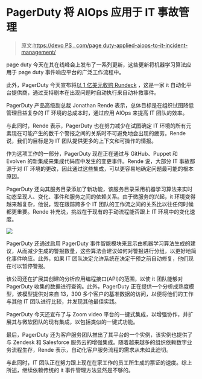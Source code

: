 # PagerDuty 将 AIOps 应用于 IT 事故管理

> 原文:[https://devo PS . com/page duty-applied-aiops-to-it-incident-management/](https://devops.com/pagerduty-applies-aiops-to-it-incident-management/)

page duty 今天在其在线峰会上发布了一系列更新，这些更新将机器学习算法应用于 page duty 事件响应平台的广泛工作流程中。

此外，PagerDuty 今天宣布将[以 1 亿美元收购 Rundeck](https://www.businesswire.com/news/home/20200921005436/en/PagerDuty-Acquire-Rundeck-Expand-DevOps-Automation-Capabilities) ，这是一家 it 自动化平台提供商，通过支持剧本在出现问题时自动执行来自动补救事件。

PagerDuty 产品高级副总裁 Jonathan Rende 表示，总体目标是在组织试图降低管理日益复杂的 IT 环境的总成本时，通过应用 AIOps 来提高 IT 团队的效率。

与此同时，Rende 表示，PagerDuty 也在努力减少在试图确定 IT 环境的所有元素现在可能产生的数千个警报之间的关系时不可避免地会出现的疲劳。Rende 说，我们的目标是为 IT 团队提供更多的上下文和可操作的情报。

作为这项工作的一部分，PagerDuty 现在正在通过与 GitHub、Puppet 和 Evolven 的新集成来集成代码库中发生的变更事件。Rende 说，大部分 IT 事故都源于对 IT 环境的更改，因此通过这些集成，可以更容易地确定问题最可能的根本原因。

PagerDuty 还向其服务目录添加了新功能，该服务目录采用机器学习算法来实时动态呈现人、变化、事件和服务之间的依赖关系。由于微服务的兴起，it 环境变得越来越复杂，他说，现在跟踪跨多个 IT 团队的工作流之间的关系比以往任何时候都更重要。Rende 补充说，挑战在于现有的手动流程能否跟上 IT 环境中的变化速度。

![](../Images/e3bac6d19d427f28aad539f7f8bee61c.png)

PagerDuty 还通过启用 PagerDuty 事件智能模块来显示由机器学习算法生成的建议，从而减少生成的警报数量，这些算法会建议如何对警报进行分组，以更好地简化事件响应。此外，如果 IT 团队决定允许系统在决定干预之前自动修复，他们现在可以暂停警报。

该公司还在扩展其创建的分析应用编程接口(API)的范围，以使 it 团队能够对 PagerDuty 收集的数据进行查询。此外，PagerDuty 正在提供一个分析成熟度模型，该模型提供对来自 13，300 多个客户的基准数据的访问，以便将他们的工作与其他 IT 团队进行比较，并发现其他最佳实践。

PagerDuty 今天还宣布了与 Zoom video 平台的一键式集成，以增强协作，并扩展其与微软团队的现有集成，以包括类似的一键式功能。

最后，PagerDuty 还为客户服务团队推出了其平台的一个实例，该实例也提供了与 Zendesk 和 Salesforce 服务云的增强集成。随着越来越多的组织依赖数字业务流程生存，Rende 表示，自动化客户服务流程的需求从未如此迫切。

与此同时，IT 团队正在努力跟上现在在家工作的员工所生成的票证的速度。综上所述，继续依赖传统的 it 事件管理方法显然是不够的。